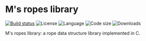 # M's ropes library 

[![Build status](https://travis-ci.com/ruimaciel/mropes.svg?branch=develop)](https://travis-ci.org/azu/travis-badge)
![License](https://img.shields.io/github/license/ruimaciel/mropes.svg)
![Language](https://img.shields.io/github/languages/top/ruimaciel/mropes.svg)
![Code size](https://img.shields.io/github/languages/code-size/ruimaciel/mropes.svg)
![Downloads](https://img.shields.io/github/downloads/ruimaciel/mropes/total.svg)

M's ropes library: a rope data structure library implemented in C.
